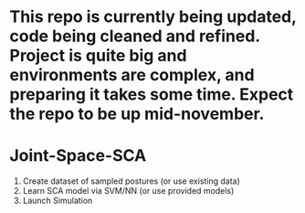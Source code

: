 # This repo is currently being updated, code being cleaned and refined. Project is quite big and environments are complex, and preparing it takes some time.  Expect the repo to be up mid-november.
# Joint-Space-SCA
1. Create dataset of sampled postures (or use existing data)
2. Learn SCA model via SVM/NN (or use provided models)
3. Launch Simulation
